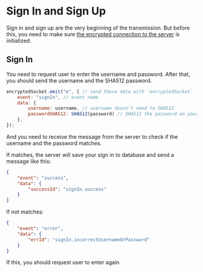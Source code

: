 # Sign In and Sign Up

Sign in and sign up are the very beginning of the transmission. But before this, you need to make sure [the encrypted connection to the server](./message-structure.md) is initialized.

## Sign In

You need to request user to enter the username and password. After that, you should send the username and the SHA512 password.

```js
encryptedSocket.emit("e", { // send these data with `encryptedSocket`
    event: "signIn", // event name
    data: {
        username: username, // username doesn't need to SHA512
        passwordSHA512: SHA512(password) // SHA512 the password on your client to make sure the server won't know the user's password
    },
});
```

And you need to receive the message from the server to check if the username and the password matches.

If matches, the server will save your sign in to database and send a message like this:

```json
{
    "event": "success",
    "data": {
        "successId": "signIn.success"
    }
}
```

If not matches:

```json
{
    "event": "error",
    "data": {
        "errId": "signIn.incorrectUsernameOrPassword"
    }
}
```

If this, you should request user to enter again.

